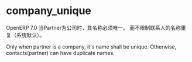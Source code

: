 company_unique
==============

OpenERP 7.0 当Partner为公司时，其名称必须唯一。 而不限制联系人的名称重复（系统默认）。

Only when partner is a company, it's name shall be unique. Otherwise, contacts(partner) can have duplicate names.
